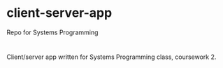 # client-server-app
Repo for Systems Programming
#
Client/server app written for Systems Programming class, coursework 2.
